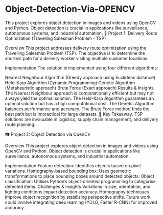 # Object-Detection-Via-OPENCV
This project explores object detection in images and videos using OpenCV and Python. Object detection is crucial in applications like surveillance, autonomous systems, and industrial automation.
🚀 Project 1: Delivery Route Optimization (Travelling Salesman Problem - TSP)

Overview
This project addresses delivery route optimization using the Travelling Salesman Problem (TSP). The objective is to determine the shortest path for a delivery worker visiting multiple customer locations.

Implementation
The solution is implemented using four different algorithms:

Nearest Neighbour Algorithm (Greedy approach using Euclidean distance)
Held-Karp Algorithm (Dynamic Programming)
Genetic Algorithm (Metaheuristic approach)
Brute Force (Exact approach)
Results & Insights
The Nearest Neighbour approach is computationally efficient but may not always yield the optimal solution.
The Held-Karp Algorithm guarantees an optimal solution but has a high computational cost.
The Genetic Algorithm balances performance and accuracy.
The Brute Force method finds the best path but is impractical for large datasets.
📍 Key Takeaway: TSP solutions are invaluable in logistics, supply chain management, and delivery route planning.

📷 Project 2: Object Detection via OpenCV

Overview
This project explores object detection in images and videos using OpenCV and Python. Object detection is crucial in applications like surveillance, autonomous systems, and industrial automation.

Implementation
Feature detection: Identifies objects based on pixel variations.
Homography-based bounding box: Uses geometric transformations to place bounding boxes around detected objects.
Object classification: Utilises Python’s object-oriented programming to categorise detected items.
Challenges & Insights
Variations in size, orientation, and lighting conditions impact detection accuracy.
Homography techniques improve object recognition by stabilising perspective shifts.
Future work could involve integrating deep learning (YOLO, Faster R-CNN) for improved accuracy.
